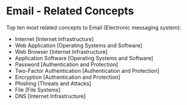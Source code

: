 # Email - Related Concepts

Top ten most related concepts to Email (Electronic messaging system):
- Internet [Internet Infrastructure]
- Web Application [Operating Systems and Software]
- Web Browser [Internet Infrastructure]
- Application Software [Operating Systems and Software]
- Password [Authentication and Protection]
- Two-Factor Authentication [Authentication and Protection]
- Encryption [Authentication and Protection]
- Phishing [Threats and Attacks]
- File [File Systems]
- DNS [Internet Infrastructure]
